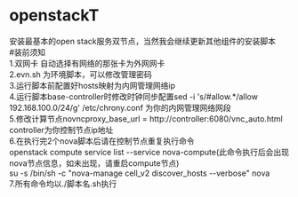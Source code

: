 # openstackT
安装最基本的open stack服务双节点，当然我会继续更新其他组件的安装脚本  
#装前须知  
1.双网卡 自动选择有网络的那张卡为外网网卡  
2.evn.sh 为环境脚本，可以修改管理密码  
3.运行脚本前配置好hosts映射为内网管理网络ip  
4.运行脚本base-controller时修改时钟同步配置sed -i 's/\#allow.*/allow 192.168.100.0\/24/g' /etc/chrony.conf 为你的内网管理网络网段  
5.修改计算节点novncproxy_base_url = http://controller:6080/vnc_auto.html controller为你控制节点ip地址  
6.在执行完2个nova脚本后请在控制节点重复执行命令  
openstack compute service list --service nova-compute(此命令执行后会出现nova节点信息，如未出现，请重启compute节点)  
su -s /bin/sh -c "nova-manage cell_v2 discover_hosts --verbose" nova  
7.所有命令均以./脚本名.sh执行  
